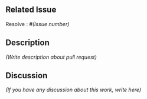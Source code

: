 ## Related Issue

Resolve : #*(Issue number)*



## Description

*(Write description about pull request)*



## Discussion

*(If you have any discussion about this work, write here)*